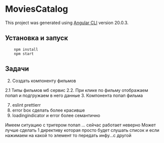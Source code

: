 # MoviesCatalog

This project was generated using [Angular CLI](https://github.com/angular/angular-cli) version 20.0.3.

## Установка и запуск

```
    npm install
    npm start
```

## Задачи

<!-- 1. Создать базовую компоненту -->
<!-- 1.1 Создать список фильмов и картинок -->
2. Создать компоненту фильмов
<!-- 2.0 Отображение карточки фильма с картинкой и мини инфой -->
2.1 Типы фильмов мб сервис
2.2. При клике по фильму отображаем попап и подгружаем в него данные
3. Компонента попап фильма
<!-- 4. Компонента попап текста -->
<!-- 5. Виртуальный сервер или загрузка извне -->
<!-- 6. Фильтрация по имени -->
<!-- 6.1. Мб сделать отдельной компонентой shared -->
7. eslint prettierr
8. error box сделать более красивше
9. loadingindicator и error более семантично


Имеем ситуацию с тригером попап ... сейчас работает неверно
Может лучше сделать 1 директиву которая просто будет слушать список и если нажимаем на какой то элемент то передать инфу...с другой 
